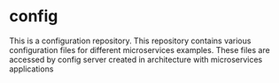 # config
This is a configuration repository. This repository contains various configuration files for different microservices examples. These files are accessed by config server created in architecture with microservices applications
